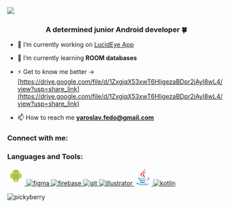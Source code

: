 <img src="https://user-images.githubusercontent.com/92033502/214927757-b9924b03-4bca-4042-833b-97950c7ae8e4.png">
<h3 align="center">A determined junior Android developer 🍀</h3>

- 🔭 I’m currently working on [LucidEye App](https://github.com/PickyBerry/Lucid-Eye-App)

- 🌱 I’m currently learning **ROOM databases**

- ⚡ Get to know me better -> [https://drive.google.com/file/d/1ZxgiqX53xwT6HligezaBDpr2jAyI8wL4/view?usp=share_link](https://drive.google.com/file/d/1ZxgiqX53xwT6HligezaBDpr2jAyI8wL4/view?usp=share_link)

- 📫 How to reach me **yaroslav.fedo@gmail.com**

<h3 align="left">Connect with me:</h3>
<p align="left">
</p>

<h3 align="left">Languages and Tools:</h3>
<p align="left"> <a href="https://developer.android.com" target="_blank" rel="noreferrer"> <img src="https://raw.githubusercontent.com/devicons/devicon/master/icons/android/android-original-wordmark.svg" alt="android" width="40" height="40"/> </a> <a href="https://www.figma.com/" target="_blank" rel="noreferrer"> <img src="https://www.vectorlogo.zone/logos/figma/figma-icon.svg" alt="figma" width="40" height="40"/> </a> <a href="https://firebase.google.com/" target="_blank" rel="noreferrer"> <img src="https://www.vectorlogo.zone/logos/firebase/firebase-icon.svg" alt="firebase" width="40" height="40"/> </a> <a href="https://git-scm.com/" target="_blank" rel="noreferrer"> <img src="https://www.vectorlogo.zone/logos/git-scm/git-scm-icon.svg" alt="git" width="40" height="40"/> </a> <a href="https://www.adobe.com/in/products/illustrator.html" target="_blank" rel="noreferrer"> <img src="https://www.vectorlogo.zone/logos/adobe_illustrator/adobe_illustrator-icon.svg" alt="illustrator" width="40" height="40"/> </a> <a href="https://www.java.com" target="_blank" rel="noreferrer"> <img src="https://raw.githubusercontent.com/devicons/devicon/master/icons/java/java-original.svg" alt="java" width="40" height="40"/> </a> <a href="https://kotlinlang.org" target="_blank" rel="noreferrer"> <img src="https://www.vectorlogo.zone/logos/kotlinlang/kotlinlang-icon.svg" alt="kotlin" width="40" height="40"/> </a> </p>

<p><img align="center" src="https://github-readme-stats.vercel.app/api/top-langs?username=pickyberry&show_icons=true&locale=en&layout=compact" alt="pickyberry" /></p>
